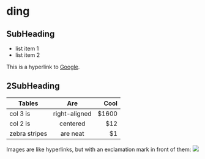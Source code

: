 ding
=======

SubHeading
----------

  * list item 1
  * list item 2

  This is a hyperlink to [Google](http://google.com).

2SubHeading
----------

| Tables        | Are           | Cool  |
| ------------- |:-------------:| -----:|
| col 3 is      | right-aligned | $1600 |
| col 2 is      | centered      |   $12 |
| zebra stripes | are neat      |    $1 |

Images are like hyperlinks, but with an exclamation mark in front of them:
![](http://placekitten.com/g/250/250)


